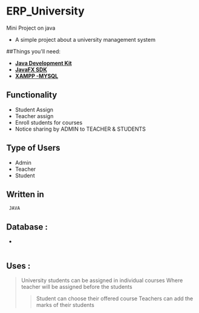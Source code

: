 # ERP_University
Mini Project on java

- A simple  project about a university management system

##Things you'll need:

* [**Java Development Kit**](https://www.oracle.com/java/technologies/downloads)
* [**JavaFX SDK**](https://gluonhq.com/products/javafx/)
* [**XAMPP -MYSQL**](https://www.apachefriends.org/download.html)
 
## Functionality
  - Student Assign
  - Teacher assign
  - Enroll students for courses
  - Notice sharing by ADMIN to TEACHER & STUDENTS
## Type of Users 
  - Admin
  - Teacher
  - Student

 ## Written in
 ```
  JAVA
  ```
 ## Database : 
-
``` MYSQL 
```

## Uses :
> University students can be assigned in individual courses 
> Where teacher  will be assigned before the students
> > Student can choose their offered course
> > Teachers can add the marks of their students
 
